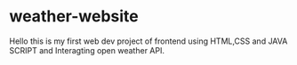 # weather-website
Hello this  is my first web dev project of frontend using HTML,CSS and JAVA SCRIPT and Interagting open weather API.
